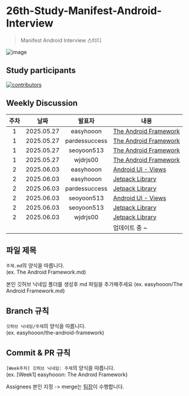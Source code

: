 # 26th-Study-Manifest-Android-Interview
> Manifest Android Interview 스터디

![image](https://github.com/user-attachments/assets/2c657bf2-1f45-412d-a84c-b3775bf25861)

## Study participants
[![contributors](https://contrib.rocks/image?repo=YAPP-Github/26th-Study-Manifest-Android-Interview)](https://github.com/YAPP-Github/26th-Study-Manifest-Android-Interview/contributors)

## Weekly Discussion
| 주차 | 날짜 | 발표자 | 내용 |
  | :-------------: | :-------------: |:-:| ------------- |
| 1 | 2025.05.27 | easyhooon | [The Android Framework](https://velog.io/@mraz3068/The-Android-Framework) |
| 1 | 2025.05.27 | pardessuccess | [The Android Framework](https://github.com/YAPP-Github/26th-Study-Manifest-Android-Interview/blob/main/pardessuccess/the-android-framework.md) |
| 1 | 2025.05.27 | seoyoon513 | [The Android Framework](https://admitted-guppy-255.notion.site/Android-Framework-1ff5e09041be80a0b523e6594849b033?pvs=4) |
| 1 | 2025.05.27 | wjdrjs00 | [The Android Framework](https://github.com/YAPP-Github/26th-Study-Manifest-Android-Interview/blob/main/wjdrjs00/The%20Android%20Framework.md) |
| 2 | 2025.06.03 | easyhooon | [Android UI - Views](https://velog.io/@mraz3068/Android-UI-Views) |
| 2 | 2025.06.03 | easyhooon | [Jetpack Library](https://velog.io/@mraz3068/Android-Jetpack-Library-53fndzvv) |
| 2 | 2025.06.03 | pardessuccess | [Jetpack Library](https://github.com/YAPP-Github/26th-Study-Manifest-Android-Interview/blob/main/pardessuccess/the-android-framework.md) |
| 2 | 2025.06.03 | seoyoon513 | [Android UI - Views](https://admitted-guppy-255.notion.site/Android-UI-Views-2025e09041be80ee9dd3ea03f00ef581) |
| 2 | 2025.06.03 | seoyoon513 | [Jetpack Library](https://admitted-guppy-255.notion.site/Jetpack-Library-2025e09041be80ba9b81ee7ffaafe1b7) |
| 2 | 2025.06.03 | wjdrjs00 | [Jetpack Library](https://github.com/YAPP-Github/26th-Study-Manifest-Android-Interview/blob/main/wjdrjs00/Jetpack%20Library.md) |
|    |            |     | 업데이트 중 ~ |

## 파일 제목
`주제.md`의 양식을 따릅니다.  
(ex. The Android Framework.md)

본인 깃허브 닉네임 폴더를 생성후 md 파일을 추가해주세요
(ex. easyhooon/The Android Framework.md)

## Branch 규칙

`깃허브 닉네임/주제`의 양식을 따릅니다.  
(ex. easyhooon/the-android-framework)

## Commit & PR 규칙

`[Week주차] 깃허브 닉네임: 주제`의 양식을 따릅니다.  
(ex. [Week1] easyhooon: The Android Framework)

Assignees 본인 지정 -> merge는 [팀장](https://github.com/easyhooon)이 수행합니다.
